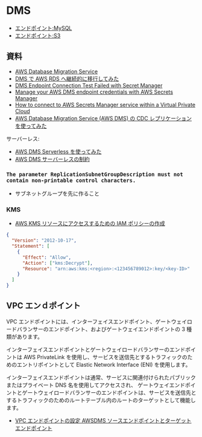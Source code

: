 # DMS

- [エンドポイント:MySQL](endpoint_mysql.md)
- [エンドポイント:S3](endpoint_s3.md)

## 資料

- [AWS Database Migration Service](https://aws.amazon.com/jp/dms/)
- [DMS で AWS RDS へ継続的に移行してみた](https://dev.classmethod.jp/articles/rdb-dms-rds/)
- [DMS Endpoint Connection Test Failed with Secret Manager](https://repost.aws/questions/QUSjXHLPIgSyuTSfETynK0Cg/dms-endpoint-connection-test-failed-with-secret-manager)
- [Manage your AWS DMS endpoint credentials with AWS Secrets Manager](https://aws.amazon.com/jp/blogs/database/manage-your-aws-dms-endpoint-credentials-with-aws-secrets-manager/)
- [How to connect to AWS Secrets Manager service within a Virtual Private Cloud](https://aws.amazon.com/jp/blogs/security/how-to-connect-to-aws-secrets-manager-service-within-a-virtual-private-cloud/)
- [AWS Database Migration Service (AWS DMS) の CDC レプリケーションを使ってみた](https://www.skyarch.net/blog/aws-database-migration-service-aws-dms-%E3%81%AE-cdc-%E3%83%AC%E3%83%97%E3%83%AA%E3%82%B1%E3%83%BC%E3%82%B7%E3%83%A7%E3%83%B3%E3%82%92%E4%BD%BF%E3%81%A3%E3%81%A6%E3%81%BF%E3%81%9F/)

サーバーレス:

- [AWS DMS Serverless を使ってみた](https://www.skyarch.net/blog/aws-dms-serverless-%E3%82%92%E4%BD%BF%E3%81%A3%E3%81%A6%E3%81%BF%E3%81%9F/)
- [AWS DMS サーバーレスの制約](https://docs.aws.amazon.com/ja_jp/dms/latest/userguide/CHAP_Serverless.Limitations.html)

### `The parameter ReplicationSubnetGroupDescription must not contain non-printable control characters.`

- サブネットグループを先に作ること

### KMS

- [AWS KMS リソースにアクセスするための IAM ポリシーの作成](https://docs.aws.amazon.com/ja_jp/AmazonRDS/latest/AuroraUserGuide/AuroraMySQL.Integrating.Authorizing.IAM.KMSCreatePolicy.html)

```json
{
  "Version": "2012-10-17",
  "Statement": [
    {
      "Effect": "Allow",
      "Action": ["kms:Decrypt"],
      "Resource": "arn:aws:kms:<region>:<123456789012>:key/<key-ID>"
    }
  ]
}
```

## VPC エンｄポイント

VPC エンドポイントには、インターフェイスエンドポイント、ゲートウェイロードバランサーのエンドポイント、およびゲートウェイエンドポイントの 3 種類があります。

インターフェイスエンドポイントとゲートウェイロードバランサーのエンドポイントは AWS PrivateLink を使用し、サービスを送信先とするトラフィックのためのエントリポイントとして Elastic Network Interface (ENI) を使用します。

インターフェイスエンドポイントは通常、サービスに関連付けられたパブリックまたはプライベート DNS 名を使用してアクセスされ、
ゲートウェイエンドポイントとゲートウェイロードバランサーのエンドポイントは、サービスを送信先とするトラフィックのためのルートテーブル内のルートのターゲットとして機能します。

- [VPC エンドポイントの設定 AWSDMS ソースエンドポイントとターゲットエンドポイント](https://docs.aws.amazon.com/ja_jp/dms/latest/userguide/CHAP_VPC_Endpoints.html)
